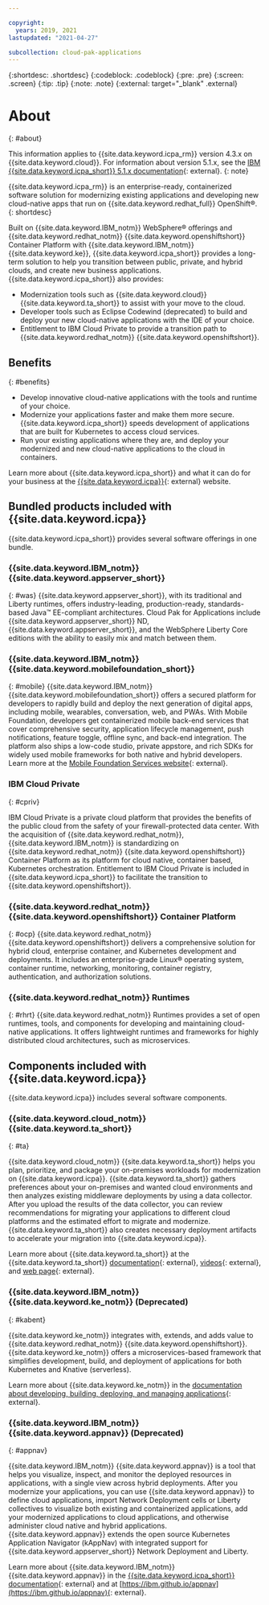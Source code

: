 ```yaml
---

copyright:
  years: 2019, 2021
lastupdated: "2021-04-27"

subcollection: cloud-pak-applications
---
```


{:shortdesc: .shortdesc}
{:codeblock: .codeblock}
{:pre: .pre}
{:screen: .screen}
{:tip: .tip}
{:note: .note}
{:external: target="_blank" .external}

# About
{: #about}

This information applies to {{site.data.keyword.icpa_rm}} version 4.3.x on {{site.data.keyword.cloud}}. For information about version 5.1.x, see the [IBM {{site.data.keyword.icpa_short}} 5.1.x documentation](https://www.ibm.com/docs/cloud-paks/cp-applications/5.1?topic=installing){: external}.
{: note}

{{site.data.keyword.icpa_rm}} is an enterprise-ready, containerized software solution for modernizing existing applications and developing new cloud-native apps that run on {{site.data.keyword.redhat_full}} OpenShift&reg;.
{: shortdesc}

 Built on {{site.data.keyword.IBM_notm}} WebSphere&reg; offerings and {{site.data.keyword.redhat_notm}} {{site.data.keyword.openshiftshort}} Container Platform with {{site.data.keyword.IBM_notm}} {{site.data.keyword.ke}}, {{site.data.keyword.icpa_short}} provides a long-term solution to help you transition between public, private, and hybrid clouds, and create new business applications. {{site.data.keyword.icpa_short}} also provides:
 - Modernization tools such as {{site.data.keyword.cloud}} {{site.data.keyword.ta_short}} to assist with your move to the cloud.
 - Developer tools such as Eclipse Codewind (deprecated) to build and deploy your new cloud-native applications with the IDE of your choice.
 - Entitlement to IBM Cloud Private to provide a transition path to {{site.data.keyword.redhat_notm}} {{site.data.keyword.openshiftshort}}.

<!-- ![{{site.data.keyword.icpa}} contents](images/icpa_overview.png) -->

## Benefits
{: #benefits}

- Develop innovative cloud-native applications with the tools and runtime of your choice.  
- Modernize your applications faster and make them more secure. {{site.data.keyword.icpa_short}} speeds development of applications that are built for Kubernetes to access cloud services.
- Run your existing applications where they are, and deploy your modernized and new cloud-native applications to the cloud in containers.

Learn more about {{site.data.keyword.icpa_short}} and what it can do for your business at the [{{site.data.keyword.icpa}}](https://www.ibm.com/cloud/cloud-pak-for-applications){: external} website.


## Bundled products included with {{site.data.keyword.icpa}}

{{site.data.keyword.icpa_short}} provides several software offerings in one bundle.

### {{site.data.keyword.IBM_notm}} {{site.data.keyword.appserver_short}}
{: #was}
{{site.data.keyword.appserver_short}}, with its traditional and Liberty runtimes, offers industry-leading, production-ready, standards-based Java&trade; EE-compliant architectures. Cloud Pak for Applications include {{site.data.keyword.appserver_short}} ND, {{site.data.keyword.appserver_short}}, and the WebSphere Liberty Core editions with the ability to easily mix and match between them.

### {{site.data.keyword.IBM_notm}} {{site.data.keyword.mobilefoundation_short}}
{: #mobile}
{{site.data.keyword.IBM_notm}} {{site.data.keyword.mobilefoundation_short}} offers a secured platform for developers to rapidly build and deploy the next generation of digital apps, including mobile, wearables, conversation, web, and PWAs. With Mobile Foundation, developers get containerized mobile back-end services that cover comprehensive security, application lifecycle management, push notifications, feature toggle, offline sync, and back-end integration. The platform also ships a low-code studio, private appstore, and rich SDKs for widely used mobile frameworks for both native and hybrid developers. Learn more at the [Mobile Foundation Services website](http://mobilefirstplatform.ibmcloud.com/tutorials/en/mobileservices-icpa/){: external}.

### IBM Cloud Private
{: #cpriv}

IBM Cloud Private is a private cloud platform that provides the benefits of the public cloud from the safety of your firewall-protected data center. With the acquisition of {{site.data.keyword.redhat_notm}}, {{site.data.keyword.IBM_notm}} is standardizing on {{site.data.keyword.redhat_notm}} {{site.data.keyword.openshiftshort}} Container Platform as its platform for cloud native, container based, Kubernetes orchestration. Entitlement to IBM Cloud Private is included in {{site.data.keyword.icpa_short}} to facilitate the transition to {{site.data.keyword.openshiftshort}}.

### {{site.data.keyword.redhat_notm}} {{site.data.keyword.openshiftshort}} Container Platform
{: #ocp}
{{site.data.keyword.redhat_notm}} {{site.data.keyword.openshiftshort}} delivers a comprehensive solution for hybrid cloud, enterprise container, and Kubernetes development and deployments. It includes an enterprise-grade Linux&reg; operating system, container runtime, networking, monitoring, container registry, authentication, and authorization solutions.

### {{site.data.keyword.redhat_notm}} Runtimes
{: #rhrt}
{{site.data.keyword.redhat_notm}} Runtimes provides a set of open runtimes, tools, and components for developing and maintaining cloud-native applications. It offers lightweight runtimes and frameworks for highly distributed cloud architectures, such as microservices.

## Components included with {{site.data.keyword.icpa}}

{{site.data.keyword.icpa}} includes several software components.

### {{site.data.keyword.cloud_notm}} {{site.data.keyword.ta_short}}
{: #ta}

{{site.data.keyword.cloud_notm}} {{site.data.keyword.ta_short}} helps you plan, prioritize, and package your on-premises workloads for modernization on {{site.data.keyword.icpa}}. {{site.data.keyword.ta_short}} gathers preferences about your on-premises and wanted cloud environments and then analyzes existing middleware deployments by using a data collector. After you upload the results of the data collector, you can review recommendations for migrating your applications to different cloud platforms and the estimated effort to migrate and modernize. {{site.data.keyword.ta_short}} also creates necessary deployment artifacts to accelerate your migration into {{site.data.keyword.icpa}}.

Learn more about {{site.data.keyword.ta_short}} at the {{site.data.keyword.ta_short}} [documentation](https://www.ibm.com/support/knowledgecenter/SS5Q6W){: external}, [videos](https://transformationadvisor.github.io/video/){: external}, and [web page](https://ibm.biz/cloudta){: external}.

### {{site.data.keyword.IBM_notm}} {{site.data.keyword.ke_notm}} (Deprecated)
{: #kabent}

{{site.data.keyword.ke_notm}} integrates with, extends, and adds value to {{site.data.keyword.redhat_notm}} {{site.data.keyword.openshiftshort}}. {{site.data.keyword.ke_notm}} offers a microservices-based framework that simplifies development, build, and deployment of applications for both Kubernetes and Knative (serverless).

Learn more about {{site.data.keyword.ke_notm}} in the [documentation about developing, building, deploying, and managing applications](https://www.ibm.com/support/knowledgecenter/SSCSJL_4.3.x){: external}.

### {{site.data.keyword.IBM_notm}} {{site.data.keyword.appnav}} (Deprecated)
{: #appnav}

{{site.data.keyword.IBM_notm}} {{site.data.keyword.appnav}} is a tool that helps you visualize, inspect, and monitor the deployed resources in applications, with a single view across hybrid deployments. After you modernize your applications, you can use {{site.data.keyword.appnav}} to define cloud applications, import Network Deployment cells or Liberty collectives to visualize both existing and containerized applications, add your modernized applications to cloud applications, and otherwise administer cloud native and hybrid applications. {{site.data.keyword.appnav}} extends the open source Kubernetes Application Navigator (kAppNav) with integrated support for {{site.data.keyword.appserver_short}} Network Deployment and Liberty.

Learn more about {{site.data.keyword.IBM_notm}} {{site.data.keyword.appnav}} in the [{{site.data.keyword.icpa_short}} documentation](https://www.ibm.com/support/knowledgecenter/SSCSJL_4.3.x/appnav/README.html){: external} and at [https://ibm.github.io/appnav](https://ibm.github.io/appnav){: external}.
